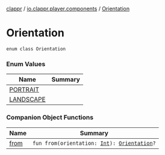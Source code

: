 [clappr](../../index.md) / [io.clappr.player.components](../index.md) / [Orientation](./index.md)

# Orientation

`enum class Orientation`

### Enum Values

| Name | Summary |
|---|---|
| [PORTRAIT](-p-o-r-t-r-a-i-t.md) |  |
| [LANDSCAPE](-l-a-n-d-s-c-a-p-e.md) |  |

### Companion Object Functions

| Name | Summary |
|---|---|
| [from](from.md) | `fun from(orientation: `[`Int`](https://kotlinlang.org/api/latest/jvm/stdlib/kotlin/-int/index.html)`): `[`Orientation`](./index.md)`?` |
